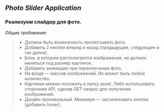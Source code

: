 ## _Photo Slider Application_

### Реализуем слайдер для фото.

_Общие требования:_

> - Должна быть возможность пролистывать фото. 
> - Добавить 2 кнопки вперед и назад (предыдущее, следующее и так далее).
> - Блок, в котором располагаются изображения, не должен меняться под размер картинок.
> - Добавить анимацию при переключении фото.
> - На входе — массив изображений. Их может быть любое количество. 
> - Картинки можно положить в папку asset. Либо использовать стороннее API, сделав GET-запрос для получения изображений.
> - Дизайн произвольный. Минимум — застилизовать кнопки (добавить hover).
